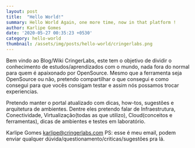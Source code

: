 ```yaml
---
layout: post
title:  "Hello World!"
summary: Hello World Again, one more time, now in that platform ! 
author: Karlipe Gomes
date: '2020-05-27 00:35:23 +0530'
category: hello-world
thumbnail: /assets/img/posts/hello-world/cringerlabs.png
---
```

Bem vindo ao Blog/Wiki CringerLabs, este tem o objetivo de dividir o conhecimento de estudos/aprendizados com o mundo, nada fora do normal para quem é apaixonado por OpenSource. Mesmo que a ferramenta seja OpenSource ou não, pretendo compartilhar o que consegui e como consegui para que vocês consigam testar e assim nós possamos trocar experiencias. 

Pretendo manter o portal atualizado com dicas, how-tos, sugestões e arquitetura de ambientes. Dentre eles pretendo falar de Infraestrutura, Conectividade, Virtualização(todas as que utilizo), Cloud(conceitos e ferramentas), dicas de ambientes e testes em laboratório.

Karlipe Gomes
karlipe@cringerlabs.com
PS: esse é meu email, podem enviar qualquer dúvida/questionamento/criticas/sugestões pra lá.
